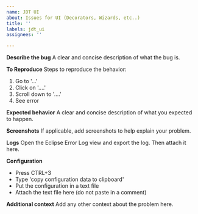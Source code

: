 ```yaml
---
name: JDT UI
about: Issues for UI (Decorators, Wizards, etc..)
title: ''
labels: jdt_ui
assignees: ''

---
```


**Describe the bug**
A clear and concise description of what the bug is.

**To Reproduce**
Steps to reproduce the behavior:
1. Go to '...'
2. Click on '....'
3. Scroll down to '....'
4. See error

**Expected behavior**
A clear and concise description of what you expected to happen.

**Screenshots**
If applicable, add screenshots to help explain your problem.

**Logs**
Open the Eclipse Error Log view and export the log. Then attach it here.

**Configuration**
* Press CTRL+3 
* Type 'copy configuration data to clipboard' 
* Put the configuration in a text file
* Attach the text file here (do not paste in a comment)

**Additional context**
Add any other context about the problem here.

